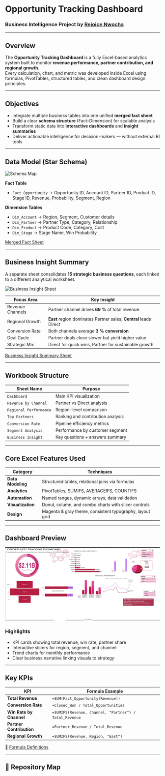 #  Opportunity Tracking Dashboard  

###  Business Intelligence Project by [Rejoice Nwocha](https://www.linkedin.com/in/rejoice-nwocha-32a0a8218)

---

##  Overview
The **Opportunity Tracking Dashboard** is a fully Excel-based analytics system built to monitor **revenue performance, partner contribution, and regional growth**.  
Every calculation, chart, and metric was developed inside Excel using formulas, PivotTables, structured tables, and clean dashboard design principles.

---

## Objectives
- Integrate multiple business tables into one unified **merged fact sheet**  
- Build a clear **schema structure** (Fact–Dimension) for scalable analysis  
- Transform static data into **interactive dashboards** and **insight summaries**  
- Deliver actionable intelligence for decision-makers — without external BI tools  

---

##  Data Model (Star Schema)
![Schema Map](./https://github.com/Gift-nwocha/Opportunity-Tracking-Dashboard/commit/416357aff9fc65be4e0937e28aba196c4d67301d#diff-613904ad732f6878dbd956128b2a12324808092137530f8fb95b5dabc2fe0ea5)

**Fact Table**
- `Fact_Opportunity` → Opportunity ID, Account ID, Partner ID, Product ID, Stage ID, Revenue, Probability, Segment, Region  

**Dimension Tables**
- `Dim_Account` → Region, Segment, Customer details  
- `Dim_Partner` → Partner Type, Category, Relationship  
- `Dim_Product` → Product Code, Category, Cost  
- `Dim_Stage` → Stage Name, Win Probability  

 [Merged Fact Sheet](./data/merged_fact_sheet.xlsx)

---

##  Business Insight Summary
A separate sheet consolidates **15 strategic business questions**, each linked to a different analytical worksheet.  

![Business Insight Sheet](./images/business_insight_sheet.png)

| Focus Area | Key Insight |
|-------------|--------------|
| Revenue Channels | Partner channel drives **69 %** of total revenue |
| Regional Growth | **East** region dominates Partner sales; **Central** leads Direct |
| Conversion Rate | Both channels average **3 % conversion** |
| Deal Cycle | Partner deals close slower but yield higher value |
| Strategic Mix | Direct for quick wins, Partner for sustainable growth |

 [Business Insight Summary Sheet](./data/business_insight_summary.xlsx)

---

##  Workbook Structure
| Sheet Name | Purpose |
|-------------|----------|
| `Dashboard` | Main KPI visualization |
| `Revenue by Channel` | Partner vs Direct analysis |
| `Regional Performance` | Region-level comparison |
| `Top Partners` | Ranking and contribution analysis |
| `Conversion Rate` | Pipeline efficiency metrics |
| `Segment Analysis` | Performance by customer segment |
| `Business Insight` | Key questions + answers summary |

---

##  Core Excel Features Used
| Category | Techniques |
|-----------|-------------|
| **Data Modeling** | Structured tables, relational joins via formulas |
| **Analytics** | PivotTables, SUMIFS, AVERAGEIFS, COUNTIFS |
| **Automation** | Named ranges, dynamic arrays, data validation |
| **Visualization** | Donut, column, and combo charts with slicer controls |
| **Design** | Magenta & gray theme, consistent typography, layout grid |

---

##  Dashboard Preview
![Dashboard Preview](Dashboard%20OT.png)

###  Highlights
- KPI cards showing total revenue, win rate, partner share  
- Interactive slicers for region, segment, and channel  
- Trend charts for monthly performance  
- Clear business narrative linking visuals to strategy  

---

##  Key KPIs
| KPI | Formula Example |
|-----|------------------|
| **Total Revenue** | `=SUM(Fact_Opportunity[Revenue])` |
| **Conversion Rate** | `=Closed_Won / Total_Opportunities` |
| **Win Rate by Channel** | `=SUMIFS(Revenue, Channel, "Partner") / Total_Revenue` |
| **Partner Contribution** | `=Partner_Revenue / Total_Revenue` |
| **Regional Growth** | `=SUMIFS(Revenue, Region, "East")` |

📁 [Formula Definitions](./assets/formula_definitions.txt)

---

## 📂 Repository Map
